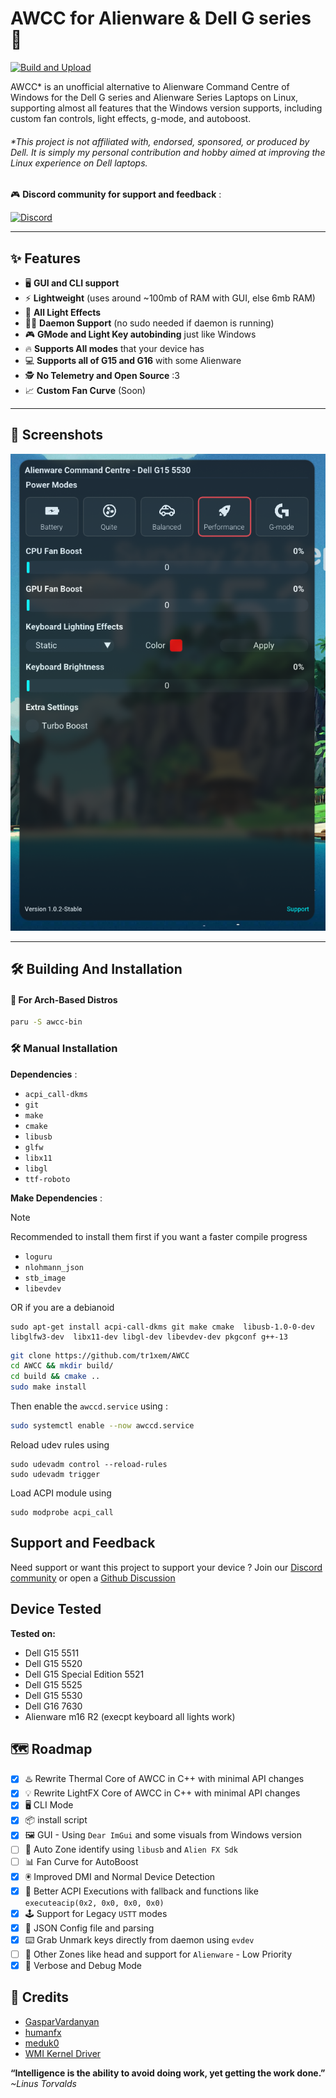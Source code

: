 # AWCC for Alienware & Dell G series 🚀

[![Build and Upload](https://github.com/tr1xem/AWCC/actions/workflows/build.yml/badge.svg)](https://github.com/tr1xem/AWCC/actions/workflows/build.yml)

AWCC\* is an unofficial alternative to Alienware Command Centre of Windows for the Dell G series and Alienware Series Laptops on Linux, supporting almost all features that the Windows version supports, including custom fan controls, light effects, g-mode, and autoboost.

###### \*This project is not affiliated with, endorsed, sponsored, or produced by Dell. It is simply my personal contribution and hobby aimed at improving the Linux experience on Dell laptops.

🎮 **Discord community for support and feedback** :

[![Discord](https://dcbadge.limes.pink/api/server/https://discord.gg/EMWUTgegDm)](https://discord.gg/EMWUTgegDm)

---

## ✨ Features

- 🖥️ **GUI and CLI support**
- ⚡ **Lightweight** (uses around ~100mb of RAM with GUI, else 6mb RAM)
- 🌈 **All Light Effects**
- 🧑‍💻 **Daemon Support** (no sudo needed if daemon is running)
- 🎮 **GMode and Light Key autobinding** just like Windows
- 🔥 **Supports All modes** that your device has
- 💻 **Supports all of G15 and G16** with some Alienware
- 🕵️ **No Telemetry and Open Source** :3
- 📈 **Custom Fan Curve** (Soon)

---

## 📸 Screenshots

![AWCC](assets/preview.png)

---

## 🛠️ Building And Installation

#### 🗿 For Arch-Based Distros

```bash
paru -S awcc-bin
```

### 🛠️ Manual Installation

**Dependencies** :

- `acpi_call-dkms`
- `git`
- `make`
- `cmake`
- `libusb`
- `glfw`
- `libx11`
- `libgl`
- `ttf-roboto`

**Make Dependencies** :

> [!NOTE]
> Recommended to install them first if you want a faster compile progress

- `loguru`
- `nlohmann_json`
- `stb_image`
- `libevdev`

OR if you are a debianoid

```
sudo apt-get install acpi-call-dkms git make cmake  libusb-1.0-0-dev  libglfw3-dev  libx11-dev libgl-dev libevdev-dev pkgconf g++-13
```

```bash
git clone https://github.com/tr1xem/AWCC
cd AWCC && mkdir build/
cd build && cmake ..
sudo make install
```

Then enable the `awccd.service` using :

```bash
sudo systemctl enable --now awccd.service
```

Reload udev rules using

```
sudo udevadm control --reload-rules
sudo udevadm trigger
```

Load ACPI module using

```
sudo modprobe acpi_call
```

## Support and Feedback

Need support or want this project to support your device ? Join our [Discord community](https://discord.gg/EMWUTgegDm) or open a [Github Discussion](https://github.com/tr1xem/AWCC/discussions)

## Device Tested

**Tested on:**

- Dell G15 5511
- Dell G15 5520
- Dell G15 Special Edition 5521
- Dell G15 5525
- Dell G15 5530
- Dell G16 7630
- Alienware m16 R2 (execpt keyboard all lights work)

## 🗺️ Roadmap

- [x] ♨️ Rewrite Thermal Core of AWCC in C++ with minimal API changes
- [x] 💡 Rewrite LightFX Core of AWCC in C++ with minimal API changes
- [x] 🖥️ CLI Mode
- [x] 📦 install script
- [x] 🖼️ GUI - Using `Dear ImGui` and some visuals from Windows version
- [ ] 🧩 Auto Zone identify using `libusb` and `Alien FX Sdk`
- [ ] 📊 Fan Curve for AutoBoost
- [x] 🖲️ Improved DMI and Normal Device Detection
- [x] 🧠 Better ACPI Executions with fallback and functions like `executeacip(0x2, 0x0, 0x0, 0x0)`
- [x] 🕹️ Support for Legacy `USTT` modes
- [x] 📝 JSON Config file and parsing
- [x] ⌨️ Grab Unmark keys directly from daemon using `evdev`
- [ ] 👾 Other Zones like head and support for `Alienware` - Low Priority
- [x] 🐞 Verbose and Debug Mode

## 🙏 Credits

- [GasparVardanyan](https://github.com/GasparVardanyan)
- [humanfx](https://github.com/tiagoporsch/humanfx)
- [meduk0](https://github.com/meduk0)
- [WMI Kernel Driver](https://docs.kernel.org/6.16/wmi/devices/alienware-wmi.html)

**“Intelligence is the ability to avoid doing work, yet getting the work done.”** _~Linus Torvalds_
